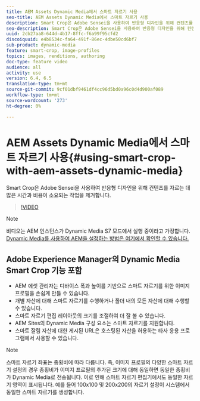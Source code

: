```yaml
---
title: AEM Assets Dynamic Media에서 스마트 자르기 사용
seo-title: AEM Assets Dynamic Media에서 스마트 자르기 사용
description: Smart Crop은 Adobe Sensei을 사용하여 반응형 디자인을 위해 컨텐츠를 자르는 데 많은 시간과 비용이 소요되는 작업을 제거합니다.
seo-description: Smart Crop은 Adobe Sensei을 사용하여 반응형 디자인을 위해 컨텐츠를 자르는 데 많은 시간과 비용이 소요되는 작업을 제거합니다.
uuid: 2cb27aa8-644d-4b17-8ffc-f6a99f95cfd2
discoiquuid: e4b8534c-fa64-491f-86ec-4dbe50cd6bf7
sub-product: dynamic-media
feature: smart-crop, image-profiles
topics: images, renditions, authoring
doc-type: feature video
audience: all
activity: use
version: 6.4, 6.5
translation-type: tm+mt
source-git-commit: 9cf01dbf9461df4cc96d5bd0a96c0d4d900af089
workflow-type: tm+mt
source-wordcount: '273'
ht-degree: 0%

---
```



# AEM Assets Dynamic Media에서 스마트 자르기 사용{#using-smart-crop-with-aem-assets-dynamic-media}

Smart Crop은 Adobe Sensei을 사용하여 반응형 디자인을 위해 컨텐츠를 자르는 데 많은 시간과 비용이 소요되는 작업을 제거합니다.

>[!VIDEO](https://video.tv.adobe.com/v/21519/)

>[!NOTE]
>
>비디오는 AEM 인스턴스가 Dynamic Media S7 모드에서 실행 중이라고 가정합니다. [Dynamic Media를 사용하여 AEM을 설정하는 방법은 여기에서 확인할 수 있습니다.](https://helpx.adobe.com/experience-manager/6-3/assets/using/config-dynamic-fp-14410.html)

## Adobe Experience Manager의 Dynamic Media Smart Crop 기능 포함

* AEM 에셋 관리자는 디바이스 폭과 높이를 기반으로 스마트 자르기를 위한 이미지 프로필을 손쉽게 만들 수 있습니다.
* 개별 자산에 대해 스마트 자르기를 수행하거나 폴더 내의 모든 자산에 대해 수행할 수 있습니다.
* 스마트 자르기 편집 레이아웃의 크기를 조절하여 더 잘 볼 수 있습니다.
* AEM Sites의 Dynamic Media 구성 요소는 스마트 자르기를 지원합니다.
* 스마트 잘림 자산에 대한 게시된 URL은 호스팅된 자산을 허용하는 타사 응용 프로그램에서 사용할 수 있습니다.

>[!NOTE]
>
>스마트 자르기 좌표는 종횡비에 따라 다릅니다. 즉, 이미지 프로필의 다양한 스마트 자르기 설정의 경우 종횡비가 이미지 프로필의 추가된 크기에 대해 동일하면 동일한 종횡비가 Dynamic Media로 전송됩니다. 이로 인해 스마트 자르기 편집기에서도 동일한 자르기 영역이 표시됩니다. 예를 들어 100x100 및 200x200의 자르기 설정이 시스템에서 동일한 스마트 자르기를 생성합니다.
